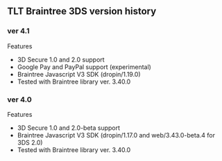## TLT Braintree 3DS version history

### ver 4.1
Features
- 3D Secure 1.0 and 2.0 support
- Google Pay and PayPal support (experimental)
- Braintree Javascript V3 SDK (dropin/1.19.0)
- Tested with Braintree library ver. 3.40.0

### ver 4.0
Features
- 3D Secure 1.0 and 2.0-beta support
- Braintree Javascript V3 SDK (dropin/1.17.0 and web/3.43.0-beta.4 for 3DS 2.0)
- Tested with Braintree library ver. 3.40.0
